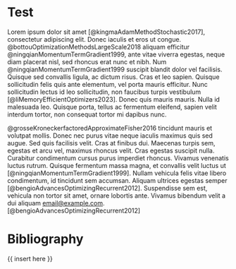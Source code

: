 # Test

Lorem ipsum dolor sit amet [@kingmaAdamMethodStochastic2017], consectetur adipiscing elit. Donec iaculis et eros ut congue. @bottouOptimizationMethodsLargeScale2018 aliquam efficitur @ningqianMomentumTermGradient1999, ante vitae viverra egestas, neque diam placerat nisl, sed rhoncus erat nunc et nibh. Num @ningqianMomentumTermGradient1999 suscipit blandit dolor vel facilisis. Quisque sed convallis ligula, ac dictum risus. Cras et leo sapien. Quisque sollicitudin felis quis ante elementum, vel porta mauris efficitur. Nunc sollicitudin lectus id leo sollicitudin, non faucibus turpis vestibulum [@liMemoryEfficientOptimizers2023]. Donec quis mauris mauris. Nulla id malesuada leo. Quisque porta, tellus ac fermentum eleifend, sapien velit interdum tortor, non consequat tortor mi dapibus nunc.

@grosseKroneckerfactoredApproximateFisher2016 tincidunt mauris et volutpat mollis. Donec nec purus vitae neque iaculis maximus quis sed augue. Sed quis facilisis velit. Cras at finibus dui. Maecenas turpis sem, egestas et arcu vel, maximus rhoncus velit. Cras egestas suscipit nulla. Curabitur condimentum cursus purus imperdiet rhoncus. Vivamus venenatis luctus rutrum. Quisque fermentum massa magna, et convallis velit luctus ut [@ningqianMomentumTermGradient1999]. Nullam vehicula felis vitae libero condimentum, id tincidunt sem accumsan. Aliquam ultrices egestas semper [@bengioAdvancesOptimizingRecurrent2012]. Suspendisse sem est, vehicula non tortor sit amet, ornare lobortis ante. Vivamus bibendum velit a dui aliquam email@example.com. [@bengioAdvancesOptimizingRecurrent2012]

# Bibliography

{{ insert here }}